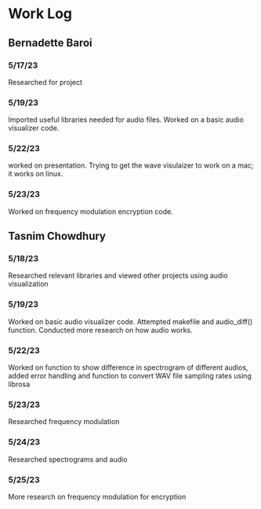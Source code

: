 # Work Log

## Bernadette Baroi

### 5/17/23

Researched for project

### 5/19/23

Imported useful libraries needed for audio files. Worked on a basic audio visualizer code.

### 5/22/23
worked on presentation. Trying to get the wave visulaizer to work on a mac; it works on linux.

### 5/23/23
Worked on frequency modulation encryption code. 


## Tasnim Chowdhury

### 5/18/23

Researched relevant libraries and viewed other projects using audio visualization

### 5/19/23

Worked on basic audio visualizer code. Attempted makefile and audio_diff() function.
Conducted more research on how audio works.

### 5/22/23

Worked on function to show difference in spectrogram of different audios, added error handling
and function to convert WAV file sampling rates using librosa

### 5/23/23

Researched frequency modulation 

### 5/24/23

Researched spectrograms and audio

### 5/25/23 

More research on frequency modulation for encryption 
